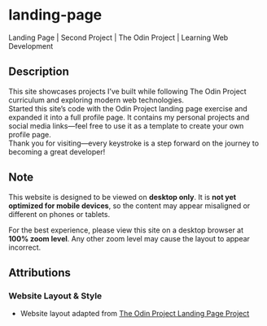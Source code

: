 # landing-page
Landing Page | Second Project | The Odin Project | Learning Web Development
## Description
This site showcases projects I’ve built while following The Odin Project curriculum and exploring modern web technologies.  
Started this site’s code with the Odin Project landing page exercise and expanded it into a full profile page. It contains my personal projects and social media links—feel free to use it as a template to create your own profile page.  
Thank you for visiting—every keystroke is a step forward on the journey to becoming a great developer!
## Note
This website is designed to be viewed on __desktop only__.
It is __not yet optimized for mobile devices__, so the content may appear misaligned or different on phones or tablets.

For the best experience, please view this site on a desktop browser at __100% zoom level__. Any other zoom level may cause the layout to appear incorrect.

## Attributions
### Website Layout & Style
- Website layout adapted from [The Odin Project Landing Page Project](https://www.theodinproject.com/lessons/foundations-landing-page) 